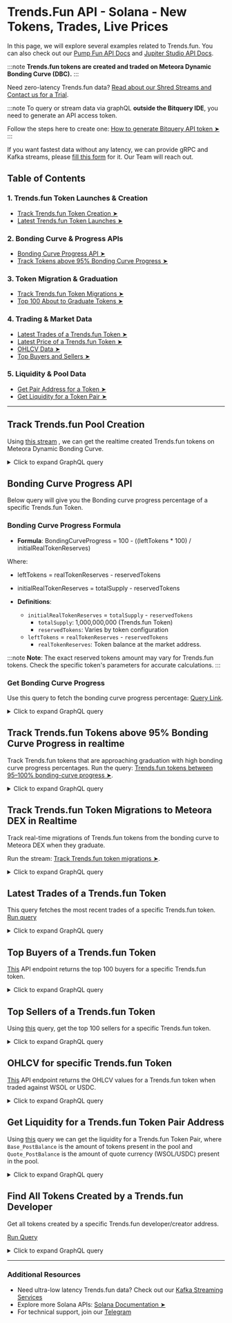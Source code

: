 # Trends.Fun API - Solana - New Tokens, Trades, Live Prices

In this page, we will explore several examples related to Trends.fun. You can also check out our [Pump Fun API Docs](https://docs.bitquery.io/docs/blockchain/Solana/Pump-Fun-API/) and [Jupiter Studio API Docs](https://docs.bitquery.io/docs/blockchain/Solana/jupiter-studio-api/).

:::note
**Trends.fun tokens are created and traded on Meteora Dynamic Bonding Curve (DBC).**
:::

Need zero-latency Trends.fun data? [Read about our Shred Streams and Contact us for a Trial](https://docs.bitquery.io/docs/streams/real-time-solana-data/).

:::note
To query or stream data via graphQL **outside the Bitquery IDE**, you need to generate an API access token.

Follow the steps here to create one: [How to generate Bitquery API token ➤](https://docs.bitquery.io/docs/authorisation/how-to-generate/)
:::

<head>
<title>Trends.Fun API - Solana - New Tokens, Trades, Live Prices</title>
  <meta name="title" content="Trends.Fun API - Solana - New Tokens, Trades, Live Prices"/>
  <meta name="description" content="Get real time prices, charts, marketcap, liquidity, ATH, Trades and other trading related data using our Trends.fun API."/>
  <meta name="keywords" content="Trends.fun API,Trends.fun on-chain data API,Trends.fun token data API,Trends.fun blockchain API,Trends.fun DEX data API,Trends.fun API documentation,Trends.fun crypto API,Trends.fun web3 API,DEX Trades,Solana,Trends.fun memecoins,Solana DEX,token trading,blockchain data,crypto trading,Meteora DBC API"/>
  <meta name="robots" content="index, follow"/>
  <meta http-equiv="Content-Type" content="text/html; charset=utf-8"/>
  <meta name="language" content="English"/>

<meta property="og:type" content="website" />
<meta
  property="og:title"
  content="Trends.Fun API - Solana - New Tokens, Trades, Live Prices"
/>
<meta
  property="og:description"
  content="Get real time prices, charts, marketcap, liquidity, ATH, Trades and other trading related data using our Trends.fun API."
/>

  <meta property="twitter:card" content="summary_large_image"/>
  <meta property="twitter:title" content="Trends.Fun API - Solana - New Tokens, Trades, Live Prices"/>
  <meta property="twitter:description" content="Get on-chain data of any Trends.fun based token through our Trends.fun API."/>
</head>

If you want fastest data without any latency, we can provide gRPC and Kafka streams, please [fill this form](https://bitquery.io/forms/api) for it. Our Team will reach out.

## Table of Contents

### 1. Trends.fun Token Launches & Creation

- [Track Trends.fun Token Creation ➤](#track-trendsfun-token-creation)
- [Latest Trends.fun Token Launches ➤](#latest-trendsfun-token-launches)

### 2. Bonding Curve & Progress APIs

- [Bonding Curve Progress API ➤](#bonding-curve-progress-api)
- [Track Tokens above 95% Bonding Curve Progress ➤](#track-trendsfun-tokens-above-95-bonding-curve-progress-in-realtime)

### 3. Token Migration & Graduation

- [Track Trends.fun Token Migrations ➤](#track-trendsfun-token-migrations-to-meteora-dex-in-realtime)
- [Top 100 About to Graduate Tokens ➤](#top-100-about-to-graduate-trendsfun-tokens)

### 4. Trading & Market Data

- [Latest Trades of a Trends.fun Token ➤](#latest-trades-of-a-trendsfun-token)
- [Latest Price of a Trends.fun Token ➤](#latest-price-of-a-trendsfun-token)
- [OHLCV Data ➤](#ohlcv-for-specific-trendsfun-token)
- [Top Buyers and Sellers ➤](#top-buyers-of-a-trendsfun-token)

### 5. Liquidity & Pool Data

- [Get Pair Address for a Token ➤](#get-pair-address-for-a-trendsfun-token)
- [Get Liquidity for a Token Pair ➤](#get-liquidity-for-a-trendsfun-token-pair-address)

---

## Track Trends.fun Pool Creation

Using [this stream](https://ide.bitquery.io/latest-pools-created-on-trendsfun-stream) , we can get the realtime created Trends.fun tokens on Meteora Dynamic Bonding Curve.

<details>
  <summary>Click to expand GraphQL query</summary>

```graphql
subscription {
  Solana {
    Instructions(
      where: {
        Instruction: {
          Program: {
            Address: { is: "dbcij3LWUppWqq96dh6gJWwBifmcGfLSB5D4DuSMaqN" }
            Method: { is: "initialize_virtual_pool_with_spl_token" }
          }
        }
        Transaction: { Result: { Success: true } }
      }
    ) {
      Block {
        Time
      }
      Instruction {
        Accounts {
          Address
          IsWritable
          Token {
            Mint
            Owner
            ProgramId
          }
        }
        Program {
          AccountNames
          Address
          Arguments {
            Name
            Type
            Value {
              ... on Solana_ABI_Integer_Value_Arg {
                integer
              }
              ... on Solana_ABI_String_Value_Arg {
                string
              }
              ... on Solana_ABI_Address_Value_Arg {
                address
              }
              ... on Solana_ABI_BigInt_Value_Arg {
                bigInteger
              }
              ... on Solana_ABI_Bytes_Value_Arg {
                hex
              }
              ... on Solana_ABI_Boolean_Value_Arg {
                bool
              }
              ... on Solana_ABI_Float_Value_Arg {
                float
              }
              ... on Solana_ABI_Json_Value_Arg {
                json
              }
            }
          }
          Method
          Name
        }
      }
      Transaction {
        Signature
        Signer
      }
    }
  }
}
```

</details>

## Bonding Curve Progress API

Below query will give you the Bonding curve progress percentage of a specific Trends.fun Token.

### Bonding Curve Progress Formula

- **Formula**:
  BondingCurveProgress = 100 - ((leftTokens \* 100) / initialRealTokenReserves)

Where:

- leftTokens = realTokenReserves - reservedTokens
- initialRealTokenReserves = totalSupply - reservedTokens

- **Definitions**:
  - `initialRealTokenReserves` = `totalSupply` - `reservedTokens`
    - `totalSupply`: 1,000,000,000 (Trends.fun Token)
    - `reservedTokens`: Varies by token configuration
  - `leftTokens` = `realTokenReserves` - `reservedTokens`
    - `realTokenReserves`: Token balance at the market address.

:::note
**Note**: The exact reserved tokens amount may vary for Trends.fun tokens. Check the specific token's parameters for accurate calculations.
:::

### Get Bonding Curve Progress

Use this query to fetch the bonding curve progress percentage: [Query Link](https://ide.bitquery.io/bonding-curve-progress-percentage-of-a-trends-fun-token).

<details>
  <summary>Click to expand GraphQL query</summary>

```graphql
query GetBondingCurveProgressPercentage {
  Solana {
    DEXPools(
      limit: { count: 1 }
      orderBy: { descending: Block_Slot }
      where: {
        Pool: {
          Market: {
            BaseCurrency: {
              MintAddress: { is: "YOUR_TRENDS_FUN_TOKEN_ADDRESS" }
            }
          }
          Dex: {
            ProgramAddress: {
              is: "dbcij3LWUppWqq96dh6gJWwBifmcGfLSB5D4DuSMaqN"
            }
          }
        }
      }
    ) {
      Pool {
        Market {
          MarketAddress
          BaseCurrency {
            MintAddress
            Symbol
            Name
          }
          QuoteCurrency {
            MintAddress
            Symbol
            Name
          }
        }
        Dex {
          ProtocolFamily
          ProtocolName
        }
        Quote {
          PostAmount
          PriceInUSD
          PostAmountInUSD
        }
        Base {
          Balance: PostAmount
        }
      }
    }
  }
}
```

</details>

## Track Trends.fun Tokens above 95% Bonding Curve Progress in realtime

Track Trends.fun tokens that are approaching graduation with high bonding curve progress percentages. Run the query: [Trends.fun tokens between 95–100% bonding-curve progress ➤](https://ide.bitquery.io/trends-fun-tokens-between-95-and-100-bonding-curve-progress).

<details>
  <summary>Click to expand GraphQL query</summary>

```graphql
subscription TrendsFunHighProgressTokens {
  Solana {
    DEXPools(
      where: {
        Pool: {
          Dex: {
            ProgramAddress: {
              is: "dbcij3LWUppWqq96dh6gJWwBifmcGfLSB5D4DuSMaqN"
            }
          }
          Market: {
            QuoteCurrency: {
              MintAddress: {
                in: [
                  "11111111111111111111111111111111"
                  "So11111111111111111111111111111111111111112"
                  "EPjFWdd5AufqSSqeM2qN1xzybapC8G4wEGGkZwyTDt1v"
                ]
              }
            }
          }
        }
        Transaction: { Result: { Success: true } }
      }
    ) {
      Pool {
        Market {
          BaseCurrency {
            MintAddress
            Name
            Symbol
          }
          MarketAddress
          QuoteCurrency {
            MintAddress
            Name
            Symbol
          }
        }
        Dex {
          ProtocolName
          ProtocolFamily
        }
        Base {
          Balance: PostAmount
        }
        Quote {
          PostAmount
          PriceInUSD
          PostAmountInUSD
        }
      }
    }
  }
}
```

</details>

## Track Trends.fun Token Migrations to Meteora DEX in Realtime

Track real-time migrations of Trends.fun tokens from the bonding curve to Meteora DEX when they graduate.

Run the stream: [Track Trends.fun token migrations ➤](https://ide.bitquery.io/Track-trends-fun-Token-Migrations-to-Meteora-DEX-in-realtime).

<details>
  <summary>Click to expand GraphQL query</summary>

```graphql
subscription TrendsFunMigrations {
  Solana {
    Instructions(
      where: {
        Instruction: {
          Program: {
            Address: { is: "dbcij3LWUppWqq96dh6gJWwBifmcGfLSB5D4DuSMaqN" }
            Method: { in: ["migrate_meteora_damm", "migration_damm_v2"] }
          }
        }
        Transaction: { Result: { Success: true } }
      }
    ) {
      Block {
        Time
      }
      Instruction {
        Program {
          Method
          AccountNames
          Address
          Arguments {
            Value {
              ... on Solana_ABI_Json_Value_Arg {
                json
              }
              ... on Solana_ABI_Float_Value_Arg {
                float
              }
              ... on Solana_ABI_Boolean_Value_Arg {
                bool
              }
              ... on Solana_ABI_Bytes_Value_Arg {
                hex
              }
              ... on Solana_ABI_BigInt_Value_Arg {
                bigInteger
              }
              ... on Solana_ABI_Address_Value_Arg {
                address
              }
              ... on Solana_ABI_Integer_Value_Arg {
                integer
              }
              ... on Solana_ABI_String_Value_Arg {
                string
              }
            }
            Type
            Name
          }
          Name
        }
        Accounts {
          Address
          IsWritable
          Token {
            ProgramId
            Owner
            Mint
          }
        }
      }
      Transaction {
        Signature
        Signer
      }
    }
  }
}
```

</details>

## Latest Trades of a Trends.fun Token

This query fetches the most recent trades of a specific Trends.fun token.
[Run query](https://ide.bitquery.io/Latest-Trades-of-a-Trends-Fun-Token)

<details>
  <summary>Click to expand GraphQL query</summary>

```graphql
query LatestTrades {
  Solana {
    DEXTradeByTokens(
      orderBy: { descending: Block_Time }
      limit: { count: 50 }
      where: {
        Trade: {
          Currency: {
            MintAddress: { is: "CY1P83KnKwFYostvjQcoR2HJLyEJWRBRaVQmYyyD3cR8" }
          }
        }
      }
    ) {
      Block {
        Time
      }
      Transaction {
        Signature
      }
      Trade {
        Market {
          MarketAddress
        }
        Dex {
          ProtocolName
          ProtocolFamily
        }
        AmountInUSD
        PriceInUSD
        Amount
        Currency {
          Name
          Symbol
          MintAddress
        }
        Side {
          Type
          Currency {
            Symbol
            MintAddress
            Name
          }
          AmountInUSD
          Amount
        }
      }
    }
  }
}
```

</details>

## Top Buyers of a Trends.fun Token

[This](https://ide.bitquery.io/Top-Buyers-of-a-Trends-Fun-Token) API endpoint returns the top 100 buyers for a specific Trends.fun token.

<details>
  <summary>Click to expand GraphQL query</summary>

```graphql
query TopBuyers {
  Solana {
    DEXTradeByTokens(
      where: {
        Trade: {
          Currency: { MintAddress: { is: "YOUR_TRENDS_TOKEN_ADDRESS" } }
          Side: { Type: { is: buy } }
        }
      }
      orderBy: { descendingByField: "buy_volume" }
      limit: { count: 100 }
    ) {
      Trade {
        Currency {
          MintAddress
          Name
          Symbol
        }
      }
      Transaction {
        Signer
      }
      buy_volume: sum(of: Trade_Side_AmountInUSD)
    }
  }
}
```

</details>

## Top Sellers of a Trends.fun Token

Using [this](https://ide.bitquery.io/Top-Sellers-of-a-Trends-Fun-Token) query, get the top 100 sellers for a specific Trends.fun token.

<details>
  <summary>Click to expand GraphQL query</summary>

```graphql
query TopSellers {
  Solana {
    DEXTradeByTokens(
      where: {
        Trade: {
          Currency: { MintAddress: { is: "YOUR Token Address here" } }
          Side: { Type: { is: buy } }
        }
      }
      orderBy: { descendingByField: "sell_volume" }
      limit: { count: 100 }
    ) {
      Trade {
        Currency {
          MintAddress
          Name
          Symbol
        }
      }
      Transaction {
        Signer
      }
      sell_volume: sum(of: Trade_AmountInUSD)
    }
  }
}
```

</details>

## OHLCV for specific Trends.fun Token

[This](https://ide.bitquery.io/OHLCV-of-a-trends-fun-token) API endpoint returns the OHLCV values for a Trends.fun token when traded against WSOL or USDC.

<details>
  <summary>Click to expand GraphQL query</summary>

```graphql
{
  Trading {
    Currencies(
      where: {
        Currency: {
          Id: { is: "bid:solana:CY1P83KnKwFYostvjQcoR2HJLyEJWRBRaVQmYyyD3cR8" }
        }
        Interval: { Time: { Duration: { eq: 1 } } }
      }
      limit: { count: 10 }
      orderBy: { descending: Block_Time }
    ) {
      Currency {
        Id
        Name
        Symbol
      }
      Block {
        Date
        Time
        Timestamp
      }
      Interval {
        Time {
          Start
          Duration
          End
        }
      }
      Volume {
        Base
        BaseAttributedToUsd
        Quote
        Usd
      }
      Price {
        IsQuotedInUsd #The price is shown in USD (`IsQuotedInUsd: true` by default).
        Ohlc {
          Open # Earliest price across chains in the interval
          High # Highest price across chains in the interval
          Low # Lowest price across chains in the interval
          Close # Latest price across chains in the interval
        }
        Average {
          Estimate
          ExponentialMoving
          Mean
          SimpleMoving
          WeightedSimpleMoving
        }
      }
    }
  }
}
```

</details>

## Get Liquidity for a Trends.fun Token Pair Address

Using [this](https://ide.bitquery.io/liquidity-for-a-trends-fun-token-pair) query we can get the liquidity for a Trends.fun Token Pair, where `Base_PostBalance` is the amount of tokens present in the pool and `Quote_PostBalance` is the amount of quote currency (WSOL/USDC) present in the pool.

<details>
  <summary>Click to expand GraphQL query</summary>

```graphql
{
  Solana {
    DEXPools(
      where: {
        Pool: {
          Market: { MarketAddress: { is: "YOUR_POOL_ADDRESS" } }
          Dex: {
            ProgramAddress: {
              is: "dbcij3LWUppWqq96dh6gJWwBifmcGfLSB5D4DuSMaqN"
            }
          }
        }
        Transaction: { Result: { Success: true } }
      }
      orderBy: { descending: Block_Time }
      limit: { count: 1 }
    ) {
      Pool {
        Base {
          PostAmount
        }
        Quote {
          PostAmount
        }
        Market {
          BaseCurrency {
            MintAddress
            Name
            Symbol
          }
          QuoteCurrency {
            MintAddress
            Name
            Symbol
          }
        }
      }
    }
  }
}
```

</details>

## Find All Tokens Created by a Trends.fun Developer

Get all tokens created by a specific Trends.fun developer/creator address.

[Run Query](https://ide.bitquery.io/All-Tokens-Created-by-a-Trends-Fun-Token-CreatorDeveloper)

<details>
  <summary>Click to expand GraphQL query</summary>

```graphql
{
  Solana(network: solana) {
    Instructions(
      limit: { count: 10 }
      where: {
        Instruction: { Program: { Method: { is: "initializeMint2" } } }
        Transaction: { FeePayer: { is: "DEVELOPER_ADDRESS_HERE" } }
      }
    ) {
      Instruction {
        Program {
          Address
          Name
          Method
          AccountNames
        }
        Accounts {
          Address
          IsWritable
          Token {
            Mint
            Owner
            ProgramId
          }
        }
        Logs
        BalanceUpdatesCount
        AncestorIndexes
        CallPath
        CallerIndex
        Data
        Depth
        ExternalSeqNumber
        Index
        InternalSeqNumber
        TokenBalanceUpdatesCount
      }
      Transaction {
        Fee
        FeeInUSD
        Signature
        Signer
        FeePayer
        Result {
          Success
          ErrorMessage
        }
      }
      Block {
        Time
        Height
      }
    }
  }
}
```

</details>

---

### Additional Resources

- Need ultra-low latency Trends.fun data? Check out our [Kafka Streaming Services](https://docs.bitquery.io/docs/streams/kafka-streaming-concepts/)
- Explore more Solana APIs: [Solana Documentation ➤](https://docs.bitquery.io/docs/blockchain/Solana/)
- For technical support, join our [Telegram](https://t.me/Bloxy_info)
